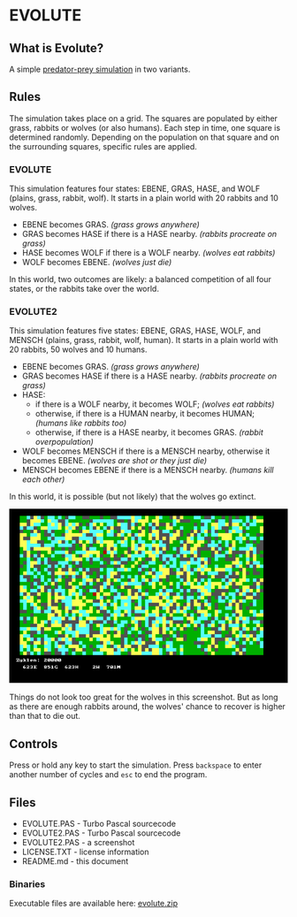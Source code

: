 # EVOLUTE

## What is Evolute?

A simple [predator-prey simulation](https://en.wikipedia.org/wiki/Lotka%E2%80%93Volterra_equations) in two variants.

## Rules

The simulation takes place on a grid. The squares are populated by either grass, rabbits or wolves (or also humans). Each step in time, one square is determined randomly. Depending on the population on that square and on the surrounding squares, specific rules are applied.

### EVOLUTE

This simulation features four states: EBENE, GRAS, HASE, and WOLF (plains, grass, rabbit, wolf). It starts in a plain world with 20 rabbits and 10 wolves.

* EBENE becomes GRAS. _(grass grows anywhere)_
* GRAS becomes HASE if there is a HASE nearby. _(rabbits procreate on grass)_
* HASE becomes WOLF if there is a WOLF nearby. _(wolves eat rabbits)_
* WOLF becomes EBENE. _(wolves just die)_

In this world, two outcomes are likely: a balanced competition of all four states, or the rabbits take over the world.

### EVOLUTE2

This simulation features five states: EBENE, GRAS, HASE, WOLF, and MENSCH (plains, grass, rabbit, wolf, human). It starts in a plain world with 20 rabbits, 50 wolves and 10 humans.

* EBENE becomes GRAS. _(grass grows anywhere)_
* GRAS becomes HASE if there is a HASE nearby. _(rabbits procreate on grass)_
* HASE:
  * if there is a WOLF nearby, it becomes WOLF; _(wolves eat rabbits)_
  * otherwise, if there is a HUMAN nearby, it becomes HUMAN; _(humans like rabbits too)_
  * otherwise, if there is a HASE nearby, it becomes GRAS. _(rabbit overpopulation)_
* WOLF becomes MENSCH if there is a MENSCH nearby, otherwise it becomes EBENE. _(wolves are shot or they just die)_
* MENSCH becomes EBENE if there is a MENSCH nearby. _(humans kill each other)_

In this world, it is possible (but not likely) that the wolves go extinct.

![Screenshot](EVOLUTE2.PNG)

Things do not look too great for the wolves in this screenshot. But as long as there are enough rabbits around, the wolves' chance to recover is higher than that to die out.

## Controls

Press or hold any key to start the simulation. Press `backspace` to enter another number of cycles and `esc` to end the program.

## Files

* EVOLUTE.PAS - Turbo Pascal sourcecode
* EVOLUTE2.PAS - Turbo Pascal sourcecode
* EVOLUTE2.PAS - a screenshot
* LICENSE.TXT - license information
* README.md - this document

### Binaries

Executable files are available here: [evolute.zip](http://turbo.elitepiraten.de/evolute.zip)
